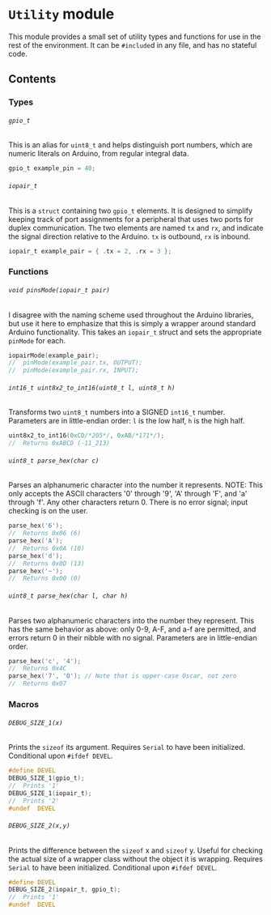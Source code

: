 # `Utility` module

This module provides a small set of utility types and functions for use in the
rest of the environment. It can be `#include`d in any file, and has no stateful
code.

## Contents

### Types

###### `gpio_t`

This is an alias for `uint8_t` and helps distinguish port numbers, which are
numeric literals on Arduino, from regular integral data.

```c
gpio_t example_pin = 40;
```

###### `iopair_t`

This is a `struct` containing two `gpio_t` elements. It is designed to simplify
keeping track of port assignments for a peripheral that uses two ports for
duplex communication. The two elements are named `tx` and `rx`, and indicate the
signal direction relative to the Arduino. `tx` is outbound, `rx` is inbound.

```c
iopair_t example_pair = { .tx = 2, .rx = 3 };
```

### Functions

###### `void pinsMode(iopair_t pair)`

I disagree with the naming scheme used throughout the Arduino libraries, but use
it here to emphasize that this is simply a wrapper around standard Arduino
functionality. This takes an `iopair_t` struct and sets the appropriate
`pinMode` for each.

```c
iopairMode(example_pair);
//  pinMode(example_pair.tx, OUTPUT);
//  pinMode(example_pair.rx, INPUT);
```

###### `int16_t uint8x2_to_int16(uint8_t l, uint8_t h)`

Transforms two `uint8_t` numbers into a SIGNED `int16_t` number. Parameters are
in little-endian order: `l` is the low half, `h` is the high half.

```c
uint8x2_to_int16(0xCD/*205*/, 0xAB/*171*/);
//  Returns 0xABCD (-11_213)
```

###### `uint8_t parse_hex(char c)`

Parses an alphanumeric character into the number it represents. NOTE: This only
accepts the ASCII characters '0' through '9', 'A' through 'F', and 'a' through
'f'. Any other characters return 0. There is no error signal; input checking is
on the user.

```c
parse_hex('6');
//  Returns 0x06 (6)
parse_hex('A');
//  Returns 0x0A (10)
parse_hex('d');
//  Returns 0x0D (13)
parse_hex('~');
//  Returns 0x00 (0)
```

###### `uint8_t parse_hex(char l, char h)`

Parses two alphanumeric characters into the number they represent. This has the
same behavior as above: only 0-9, A-F, and a-f are permitted, and errors return
0 in their nibble with no signal. Parameters are in little-endian order.

```c
parse_hex('c', '4');
//  Returns 0x4C
parse_hex('7', 'O'); // Note that is upper-case Oscar, not zero
//  Returns 0x07
```

### Macros

###### `DEBUG_SIZE_1(x)`

Prints the `sizeof` its argument. Requires `Serial` to have been initialized.
Conditional upon `#ifdef DEVEL`.

```c
#define DEVEL
DEBUG_SIZE_1(gpio_t);
//  Prints '1'
DEBUG_SIZE_1(iopair_t);
//  Prints '2'
#undef  DEVEL
```

###### `DEBUG_SIZE_2(x,y)`

Prints the difference between the `sizeof` x and `sizeof` y. Useful for checking
the actual size of a wrapper class without the object it is wrapping. Requires
`Serial` to have been initialized. Conditional upon `#ifdef DEVEL`.

```c
#define DEVEL
DEBUG_SIZE_2(iopair_t, gpio_t);
//  Prints '1'
#undef  DEVEL
```
